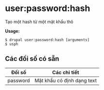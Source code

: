# user:password:hash
Tạo một hash từ một mật khẩu thô

**Usage:**
```
$ drupal user:password:hash [arguments]
$ usph  
```

## Các đối số có sẵn
Đối số | Các chi tiết
---------|-------------
password | Mật khẩu có định dạng text
